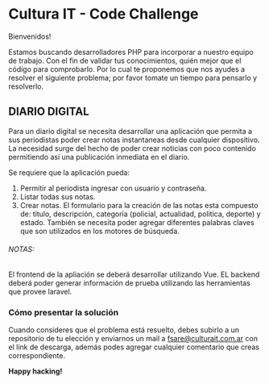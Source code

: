 # Cultura IT - Code Challenge

Bienvenidos!

Estamos buscando desarrolladores PHP para incorporar a nuestro equipo de trabajo. 
Con el fin de validar tus conocimientos, quién mejor que el código para comprobarlo. Por lo cual te proponemos que nos ayudes a resolver el siguiente problema; por favor tomate un tiempo para pensarlo y resolverlo.

## DIARIO DIGITAL

Para un diario digital se necesita desarrollar una aplicación que permita a sus periodistas poder crear notas instantaneas desde cualquier dispositivo. La necesidad surge del hecho de poder crear noticias con poco contenido permitiendo así una publicación inmediata en el diario.

Se requiere que la aplicación pueda: 
1.	Permitir al periodista ingresar con usuario y contraseña.
2.  Listar todas sus notas.
3.  Crear notas. El formulario para la creación de las notas esta compuesto de: titulo, descripción, categoría (policial, actualidad, politica, deporte) y estado. También se necesita poder agregar diferentes palabras claves que son utilizados en los motores de búsqueda.
 
###### NOTAS:
El frontend de la apliación se deberá desarrollar utilizando Vue.
EL backend deberá poder generar información de prueba utilizando las herramientas que provee laravel. 


### Cómo presentar la solución
Cuando consideres que el problema está resuelto, debes subirlo a un repositorio de tu elección y enviarnos un mail a fsare@culturait.com.ar con el link de descarga, además podes agregar cualquier comentario que creas correspondiente.


**Happy hacking!**
